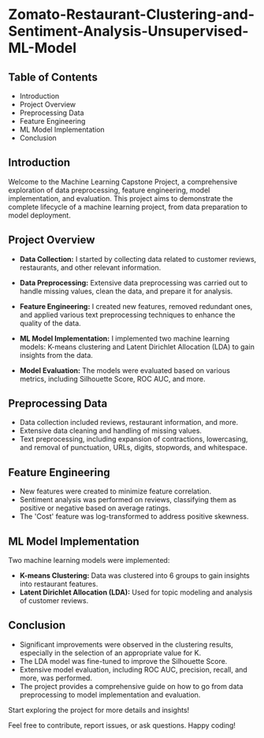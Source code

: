 # Zomato-Restaurant-Clustering-and-Sentiment-Analysis-Unsupervised-ML-Model



## Table of Contents

- Introduction
- Project Overview
- Preprocessing Data
- Feature Engineering
- ML Model Implementation
- Conclusion

## Introduction

Welcome to the Machine Learning Capstone Project, a comprehensive exploration of data preprocessing, feature engineering, model implementation, and evaluation. This project aims to demonstrate the complete lifecycle of a machine learning project, from data preparation to model deployment.

## Project Overview

- **Data Collection:** I started by collecting data related to customer reviews, restaurants, and other relevant information.

- **Data Preprocessing:** Extensive data preprocessing was carried out to handle missing values, clean the data, and prepare it for analysis.

- **Feature Engineering:** I created new features, removed redundant ones, and applied various text preprocessing techniques to enhance the quality of the data.

- **ML Model Implementation:** I implemented two machine learning models: K-means clustering and Latent Dirichlet Allocation (LDA) to gain insights from the data.

- **Model Evaluation:** The models were evaluated based on various metrics, including Silhouette Score, ROC AUC, and more.

## Preprocessing Data

- Data collection included reviews, restaurant information, and more.
- Extensive data cleaning and handling of missing values.
- Text preprocessing, including expansion of contractions, lowercasing, and removal of punctuation, URLs, digits, stopwords, and whitespace.

## Feature Engineering

- New features were created to minimize feature correlation.
- Sentiment analysis was performed on reviews, classifying them as positive or negative based on average ratings.
- The 'Cost' feature was log-transformed to address positive skewness.

## ML Model Implementation

Two machine learning models were implemented:

- **K-means Clustering:** Data was clustered into 6 groups to gain insights into restaurant features.
- **Latent Dirichlet Allocation (LDA):** Used for topic modeling and analysis of customer reviews.

## Conclusion

- Significant improvements were observed in the clustering results, especially in the selection of an appropriate value for K.
- The LDA model was fine-tuned to improve the Silhouette Score.
- Extensive model evaluation, including ROC AUC, precision, recall, and more, was performed.
- The project provides a comprehensive guide on how to go from data preprocessing to model implementation and evaluation.

Start exploring the project for more details and insights!

Feel free to contribute, report issues, or ask questions. Happy coding!

